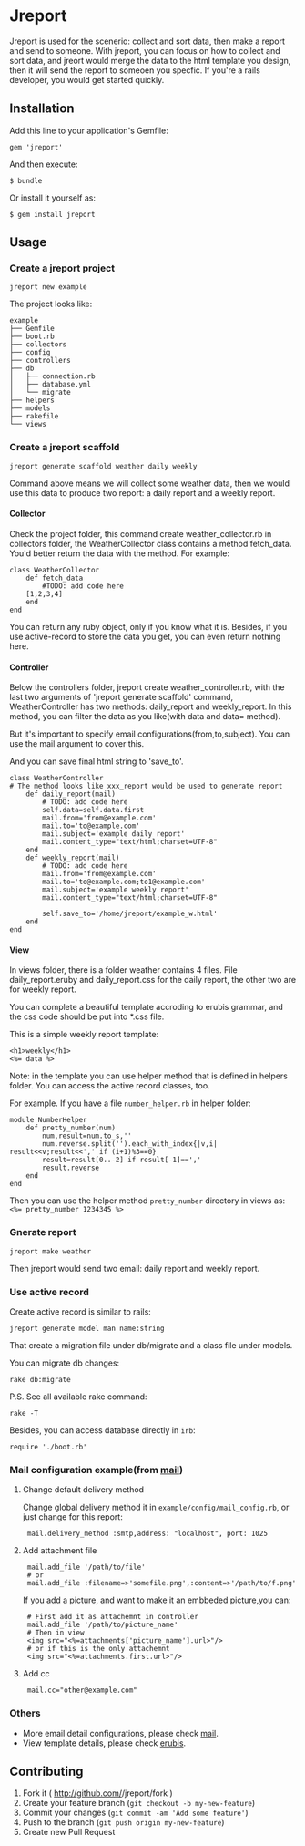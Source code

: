 # Jreport

Jreport is used for the scenerio: collect and sort data, then make a report and send to someone. With jreport, you can focus on how to collect and sort data, and jreort would merge the data to the html template you design, then it will send the report to someoen you specfic. If you're a rails developer, you would get started quickly.

## Installation

Add this line to your application's Gemfile:

    gem 'jreport'

And then execute:

    $ bundle

Or install it yourself as:

    $ gem install jreport

## Usage

### Create a jreport project

	jreport new example
	
The project looks like:

	example
	├── Gemfile
	├── boot.rb
	├── collectors
	├── config
	├── controllers
	├── db
	│   ├── connection.rb
	│   ├── database.yml
	│   └── migrate
	├── helpers
	├── models
	├── rakefile
	└── views

### Create a jreport scaffold

	jreport generate scaffold weather daily weekly
	
Command above means we will collect some weather data, then we would use this data to produce two report: a daily report and a weekly report.

#### Collector

Check the project folder, this command create weather_collector.rb in collectors folder, the WeatherCollector class contains a method fetch_data.
You'd better return the data with the method.
For example:

	class WeatherCollector
		def fetch_data
			#TODO: add code here
	    [1,2,3,4]
		end
	end

You can return any ruby object, only if you know what it is. 
Besides, if you use active-record to store the data you get, you can even return nothing here.

#### Controller

Below the controllers folder, jreport create weather_controller.rb, with the last two arguments of 'jreport generate scaffold' command, WeatherController has two methods: daily_report and weekly_report. In this method, you can filter the data as you like(with data and data= method). 

But it's important to specify email configurations(from,to,subject). You can use the mail argument to cover this.

And you can save final html string to 'save_to'.

	class WeatherController
	# The method looks like xxx_report would be used to generate report
		def daily_report(mail)
			# TODO: add code here
	    	self.data=self.data.first
    		mail.from='from@example.com'
    		mail.to='to@example.com'
	    	mail.subject='example daily report'
			mail.content_type="text/html;charset=UTF-8"
		end
		def weekly_report(mail)
			# TODO: add code here
	    	mail.from='from@example.com'
	    	mail.to='to@example.com;to1@example.com'
	    	mail.subject='example weekly report'
			mail.content_type="text/html;charset=UTF-8"
    
    		self.save_to='/home/jreport/example_w.html'
		end
	end

#### View

In views folder, there is a folder weather contains 4 files. File daily_report.eruby and daily_report.css for the daily report, the other two are for weekly report.

You can complete a beautiful template accroding to erubis grammar, and the css code should be put into *.css file.

This is a simple weekly report template:

	<h1>weekly</h1>
	<%= data %>

Note: in the template you can use helper method that is defined in helpers folder. You can access the active record classes, too.

For example. If you have a file `number_helper.rb` in helper folder:

	module NumberHelper
	    def pretty_number(num)
	        num,result=num.to_s,''
	        num.reverse.split('').each_with_index{|v,i| result<<v;result<<',' if (i+1)%3==0}
	        result=result[0..-2] if result[-1]==','
	        result.reverse
	    end
	end
	
Then you can use the helper method `pretty_number` directory in views as: `<%= pretty_number 1234345 %>`

### Gnerate report

	jreport make weather
	
Then jreport would send two email: daily report and weekly report.

### Use active record

Create active record is similar to rails:

	jreport generate model man name:string
	
That create a migration file under db/migrate and a class file under models.

You can migrate db changes:

	rake db:migrate

P.S. See all available rake command:

	rake -T
	
Besides, you can access database directly in `irb`:

	require './boot.rb'

	
### Mail configuration example(from [mail](https://github.com/mikel/mail))

1. Change default delivery method

	Change global delivery method it in `example/config/mail_config.rb`, or just change for this report:

		mail.delivery_method :smtp,address: "localhost", port: 1025
	
2. Add attachment file

		mail.add_file '/path/to/file'
		# or
		mail.add_file :filename=>'somefile.png',:content=>'/path/to/f.png'
		
    If you add a picture, and want to make it an embbeded picture,you can:

        # First add it as attachemnt in controller
        mail.add_file '/path/to/picture_name'
        # Then in view
        <img src="<%=attachments['picture_name'].url>"/>
        # or if this is the only attachemnt
        <img src="<%=attachments.first.url>"/>

3. Add cc

		mail.cc="other@example.com"

### Others

* More email detail configurations, please check [mail](https://github.com/mikel/mail).
* View template details, please check [erubis](https://github.com/genki/erubis).

## Contributing

1. Fork it ( http://github.com/<my-github-username>/jreport/fork )
2. Create your feature branch (`git checkout -b my-new-feature`)
3. Commit your changes (`git commit -am 'Add some feature'`)
4. Push to the branch (`git push origin my-new-feature`)
5. Create new Pull Request
